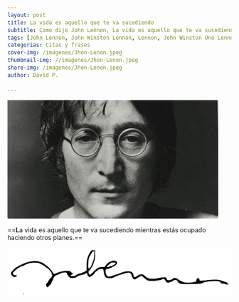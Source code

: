 ```yaml
---
layout: post
title: La vida es aquello que te va sucediendo
subtitle: Como dijo John Lennon, La vida es aquello que te va sucediendo mientas ...
tags: [John Lennon, John Winston Lennon, Lennon, John Winston Ono Lennon, The Beatles, vida, ocupado,planes,suceder]
categorias: Citas y frases
cover-img: /imagenes/Jhon-Lenon.jpeg
thumbnail-img: //imagenes/Jhon-Lenon.jpeg
share-img: /imagenes/Jhon-Lenon.jpeg
author: David P.

---
```


![John Lennon](/imagenes/Jhon-Lenon.jpeg "John Lennon")

==**L**a vida es aquello que te va sucediendo mientras estás ocupado haciendo otros planes.==

![Firma de John Lennon](/imagenes/Firma_de_John_Lennon.png "Firma de John Lennon")

[^]: J

